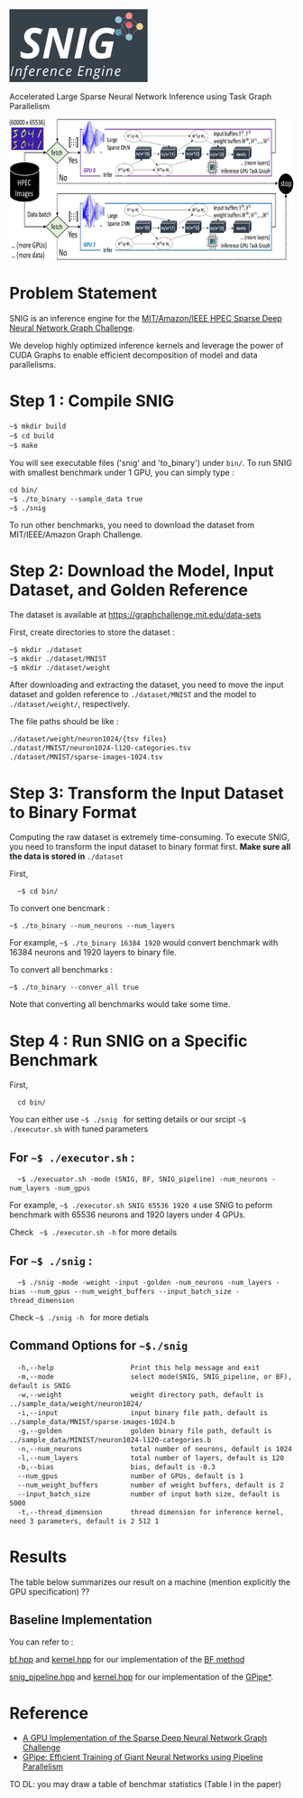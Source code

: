 <img src="./.others/snig_logo.png" />

Accelerated Large Sparse Neural Network Inference using Task Graph Parallelism 

<p align=center>
<img src="./.others/snig_taskgraph.png" width="750" height="250"/>
</p>

# Problem Statement

SNIG is an inference engine for the [MIT/Amazon/IEEE HPEC Sparse Deep Neural Network Graph Challenge](./https://graphchallenge.mit.edu/challenges). 

We develop highly optimized inference kernels and leverage the power of CUDA Graphs to enable efficient decomposition of model and data parallelisms.

# Step 1 : Compile SNIG

```bash
~$ mkdir build
~$ cd build
~$ make
```
You will see executable files ('snig' and 'to_binary') under `bin/`.
To run SNIG with smallest benchmark under 1 GPU, you can simply type :

```
cd bin/
~$ ./to_binary --sample_data true
~$ ./snig
```

To run other benchmarks, you need to download the dataset from MIT/IEEE/Amazon Graph Challenge.

# Step 2: Download the Model, Input Dataset, and Golden Reference

The dataset is available at https://graphchallenge.mit.edu/data-sets

First, create directories to store the dataset :
```
~$ mkdir ./dataset
~$ mkdir ./dataset/MNIST
~$ mkdir ./dataset/weight
```
After downloading and extracting the dataset, 
you need to move the input dataset and golden reference to ```./dataset/MNIST``` and the model to ```./dataset/weight/```, respectively.

The file paths should be like :

```
./dataset/weight/neuron1024/{tsv files}
./datast/MNIST/neuron1024-l120-categories.tsv
./dataset/MNIST/sparse-images-1024.tsv
```

# Step 3: Transform the Input Dataset to Binary Format

Computing the raw dataset is extremely time-consuming.
To execute SNIG, you need to transform the input dataset to binary format first.
**Make sure all the data is stored in** ```./dataset```

First, 
``` 
  ~$ cd bin/ 
```
To convert one bencmark :
```
~$ ./to_binary --num_neurons --num_layers
```
For example, ``` ~$ ./to_binary 16384 1920 ``` would convert benchmark with 16384 neurons and 1920 layers to binary file.

To convert all benchmarks :
```
~$ ./to_binary --conver_all true
```
Note that converting all benchmarks would take some time.

# Step 4 : Run SNIG on a Specific Benchmark
First, 
```
  cd bin/
```

You can either use ```~$ ./snig ``` for setting details or our srcipt ```~$ ./executor.sh``` with tuned parameters
## For ```~$ ./executor.sh``` :
```
  ~$ ./execuator.sh -mode (SNIG, BF, SNIG_pipeline) -num_neurons -num_layers -num_gpus
```
For example, ```~$ ./executor.sh SNIG 65536 1920 4``` use SNIG to peform benchmark with 65536 neurons and 1920 layers under 4 GPUs.

Check ``` ~$ ./executor.sh -h``` for more details

## For ```~$ ./snig``` :
```
  ~$ ./snig -mode -weight -input -golden -num_neurons -num_layers -bias --num_gpus --num_weight_buffers --input_batch_size -thread_dimension
```
Check ```~$ ./snig -h ``` for more detials

## Command Options for ```~$./snig```
```
  -h,--help                   Print this help message and exit
  -m,--mode                   select mode(SNIG, SNIG_pipeline, or BF), default is SNIG
  -w,--weight                 weight directory path, default is ../sample_data/weight/neuron1024/
  -i,--input                  input binary file path, default is ../sample_data/MNIST/sparse-images-1024.b
  -g,--golden                 golden binary file path, default is ../sample_data/MINIST/neuron1024-l120-categories.b
  -n,--num_neurons            total number of neurons, default is 1024
  -l,--num_layers             total number of layers, default is 120
  -b,--bias                   bias, default is -0.3
  --num_gpus                  number of GPUs, default is 1
  --num_weight_buffers        number of weight buffers, default is 2
  --input_batch_size          number of input bath size, default is 5000
  -t,--thread_dimension       thread dimension for inference kernel, need 3 parameters, default is 2 512 1
```

# Results

The table below summarizes our result on a machine (mention explicitly the GPU specification) ??

## Baseline Implementation

You can refer to :

[bf.hpp](./SNIG/bf/bf.hpp) and [kernel.hpp](./SNIG/bf/kernel.hpp) for our implementation of the [BF method](https://doi.org/10.1109/HPEC.2019.8916223)

[snig_pipeline.hpp](./SNIG/snig/snig_pipeline.hpp) and [kernel.hpp](./SNIG/snig/kernel.hpp) for our implementation of the [GPipe*](https://papers.nips.cc/paper/8305-gpipe-efficient-training-of-giant-neural-networks-using-pipeline-parallelism).

# Reference

+ [A GPU Implementation of the Sparse Deep Neural Network Graph Challenge](https://doi.org/10.1109/HPEC.2019.8916223)
+ [GPipe: Efficient Training of Giant Neural Networks using Pipeline Parallelism](https://papers.nips.cc/paper/8305-gpipe-efficient-training-of-giant-neural-networks-using-pipeline-parallelism)


TO DL: you may draw a table of benchmar statistics (Table I in the paper)
